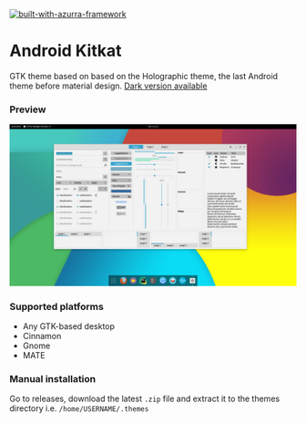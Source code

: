 [![built-with-azurra-framework](https://github.com/B00merang-Project/Azurra_framework/raw/assets/azurra_framework_smaller.png)](https://github.com/B00merang-Project/Azurra_framework)

# Android Kitkat
GTK theme based on based on the Holographic theme, the last Android theme before material design. [Dark version available](https://github.com/B00merang-Project/Android-Kitkat-Dark)

### Preview
![android-kitkat](https://github.com/B00merang-Project/gallery/raw/master/Android%204.4%20Kitkat%20(3).png)

### Supported platforms
- Any GTK-based desktop
- Cinnamon
- Gnome
- MATE

### Manual installation
Go to releases, download the latest `.zip` file and extract it to the themes directory i.e. `/home/USERNAME/.themes`
